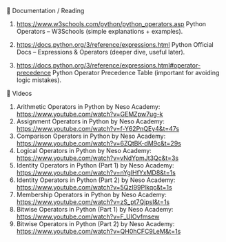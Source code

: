 📖 Documentation / Reading

1. https://www.w3schools.com/python/python_operators.asp Python Operators – W3Schools
 (simple explanations + examples).

2. https://docs.python.org/3/reference/expressions.html Python Official Docs – Expressions & Operators
 (deeper dive, useful later).

3. https://docs.python.org/3/reference/expressions.html#operator-precedence Python Operator Precedence Table
 (important for avoiding logic mistakes).


🎥 Videos

1. Arithmetic Operators in Python by Neso Academy: https://www.youtube.com/watch?v=GEMZpw7ug-k
2. Assignment Operators in Python by Neso Academy: https://www.youtube.com/watch?v=f-Y62PnQEy4&t=47s
3. Comparison Operators in Python by Neso Academy: https://www.youtube.com/watch?v=6ZQtBK-dM9c&t=29s
4. Logical Operators in Python by Neso Academy: https://www.youtube.com/watch?v=vNdYpmJt3Qc&t=3s
5. Identity Operators in Python (Part 1) by Neso Academy: https://www.youtube.com/watch?v=nYgIHfYxMD8&t=1s
6. Identity Operators in Python (Part 2) by Neso Academy: https://www.youtube.com/watch?v=5QzI99Plkqc&t=1s
7. Membership Operators in Python by Neso Academy: https://www.youtube.com/watch?v=zS_pt7QjpsI&t=1s
8. Bitwise Operators in Python (Part 1) by Neso Academy: https://www.youtube.com/watch?v=F_UIOvfmsew
9. Bitwise Operators in Python (Part 2) by Neso Academy: https://www.youtube.com/watch?v=QH0hCFC9LeM&t=1s
